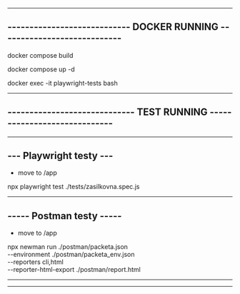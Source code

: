 ------------------------------------------------------------------------
---------------------------- DOCKER RUNNING ----------------------------
------------------------------------------------------------------------

docker compose build

docker compose up -d

docker exec -it playwright-tests bash



------------------------------------------------------------------------
----------------------------- TEST RUNNING -----------------------------
------------------------------------------------------------------------


------------------------
--- Playwright testy ---
------------------------

- move to /app

npx playwright test ./tests/zasilkovna.spec.js



-------------------------
----- Postman testy -----
-------------------------

- move to /app

npx newman run ./postman/packeta.json \
  --environment ./postman/packeta_env.json \
  --reporters cli,html \
  --reporter-html-export ./postman/report.html


------------------------------------------------------------------------
------------------------------------------------------------------------

